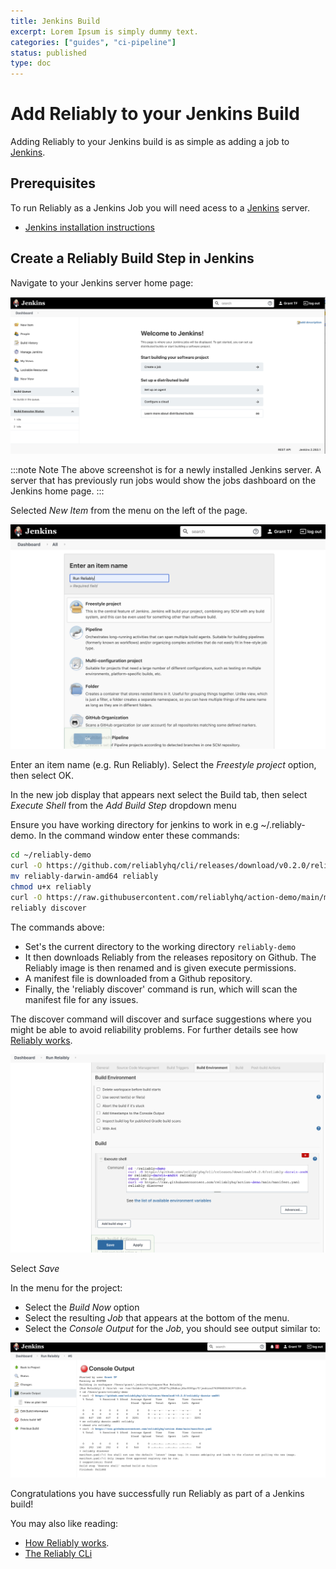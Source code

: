 ```yaml
---
title: Jenkins Build
excerpt: Lorem Ipsum is simply dummy text.
categories: ["guides", "ci-pipeline"]
status: published
type: doc
---
```

# Add Reliably to your Jenkins Build

Adding Reliably to your Jenkins build is as simple as adding a job to
[Jenkins][jenkins-home].

## Prerequisites

To run Reliably as a Jenkins Job you will need acess to a
[Jenkins][jenkins-home] server.

[jenkins-home]: https://www.jenkins.io/
[reliably-home]: https://reliably.com/

* [Jenkins installation instructions][jenkins-install]

[jenkins-install]: https://www.jenkins.io/doc/book/installing/
[reliably-cli-install]: ../../tools/cli/#installing-the-reliably-cli

## Create a Reliably Build Step in Jenkins

Navigate to your Jenkins server home page:

![Jenkins Homepage](./images/jenkins-homepage.png)

:::note Note
  The above screenshot is for a newly installed Jenkins server. A server that
  has previously run jobs would show the jobs dashboard on the Jenkins home
  page.
:::

Selected *New Item* from the menu on the left of the page.

![Jenkins New Build](./images/jenkins-new-build.png)

Enter an item name (e.g. Run Reliably). Select the *Freestyle project* option, then select OK.

In the new job display that appears next select the Build tab, then select *Execute Shell* from the *Add Build Step* dropdown menu

Ensure you have working directory for jenkins to work in e.g ~/.reliably-demo.
In the command window enter these commands:

```bash
cd ~/reliably-demo
curl -O https://github.com/reliablyhq/cli/releases/download/v0.2.0/reliably-darwin-amd64
mv reliably-darwin-amd64 reliably
chmod u+x reliably
curl -O https://raw.githubusercontent.com/reliablyhq/action-demo/main/manifest.yaml
reliably discover
```


The commands above:

* Set's the current directory to the working directory `reliably-demo`
* It then downloads Reliably from the releases repository on Github. The
  Reliably image is then renamed and is given execute permissions.
* A manifest file is downloaded from a Github repository.
* Finally, the 'reliably discover' command is run, which will scan the manifest
  file for any issues.

The discover command will discover and surface suggestions where you might be
able to avoid reliability problems. For further details see how
[Reliably works][reliably-howitworks].


![Jenkins Execute Shell](./images/jenkins-execute-shell.png)

Select *Save*

In the menu for the project:

* Select the *Build Now* option
* Select the resulting *Job* that appears at the bottom of the menu.
* Select the *Console Output* for the *Job*, you should see output similar to:

![Jenkins Console Output](./images/jenkins-console-output.png)

Congratulations you have successfully run Reliably as part of a Jenkins build!

You may also like reading:

* [How Reliably works][reliably-howitworks].
* [The Reliably CLi][reliably-cli]

[reliably-howitworks]: /docs/reference/how-it-works
[reliably-cli]: /docs/reference/cli/

